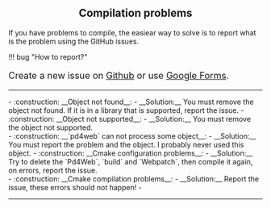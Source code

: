 <style>
  .md-typeset h1,
  .md-content__button {
    display: none;
  }
</style>

<h2 align="center">Compilation problems</h2>

If you have problems to compile, the easiear way to solve is to report what is the problem using the GitHub issues. 

!!! bug "How to report?"
    <p style="font-size: 18px">Create a new issue on [Github](https://github.com/charlesneimog/pd4web/issues) or use [Google Forms](https://forms.gle/qS7YX4QzrUKNXGkU7).</p>

--- 
<div class="grid cards" markdown>
-   :construction: __Object not found__:
    -   __Solution:__ You must remove the object not found. If it is in a library that is supported, report the issue.
-   :construction: __Object not supported__:
    -   __Solution:__ You must remove the object not supported.
</div>

<div class="grid cards" markdown>
-   :construction: __`pd4web` can not process some object__:
    -   __Solution:__ You must report the problem and the object. I probably never used this object.
-   :construction: __Cmake configuration problems__:
    -   __Solution:__ Try to delete the `Pd4Web`, `build` and `Webpatch`, then compile it again, on errors, report the issue. 
</div>

<div class="grid cards" markdown>
-   :construction: __Cmake compilation problems__:
    -   __Solution:__ Report the issue, these errors should not happen!
- 
</div>

---
